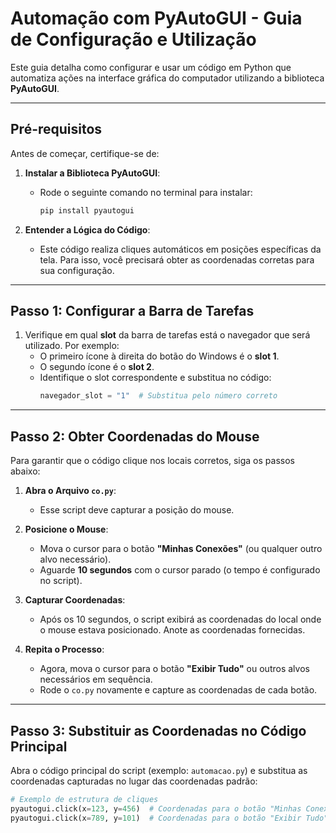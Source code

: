 # Automação com PyAutoGUI - Guia de Configuração e Utilização

Este guia detalha como configurar e usar um código em Python que automatiza ações na interface gráfica do computador utilizando a biblioteca **PyAutoGUI**.

---

## Pré-requisitos

Antes de começar, certifique-se de:

1. **Instalar a Biblioteca PyAutoGUI**:
   - Rode o seguinte comando no terminal para instalar:
     ```bash
     pip install pyautogui
     ```

2. **Entender a Lógica do Código**:
   - Este código realiza cliques automáticos em posições específicas da tela. Para isso, você precisará obter as coordenadas corretas para sua configuração.

---

## Passo 1: Configurar a Barra de Tarefas

1. Verifique em qual **slot** da barra de tarefas está o navegador que será utilizado. Por exemplo:
   - O primeiro ícone à direita do botão do Windows é o **slot 1**.
   - O segundo ícone é o **slot 2**.
   - Identifique o slot correspondente e substitua no código:
     ```python
     navegador_slot = "1"  # Substitua pelo número correto
     ```

---

## Passo 2: Obter Coordenadas do Mouse

Para garantir que o código clique nos locais corretos, siga os passos abaixo:

1. **Abra o Arquivo `co.py`**:
   - Esse script deve capturar a posição do mouse.

2. **Posicione o Mouse**:
   - Mova o cursor para o botão **"Minhas Conexões"** (ou qualquer outro alvo necessário).
   - Aguarde **10 segundos** com o cursor parado (o tempo é configurado no script).

3. **Capturar Coordenadas**:
   - Após os 10 segundos, o script exibirá as coordenadas do local onde o mouse estava posicionado. Anote as coordenadas fornecidas.

4. **Repita o Processo**:
   - Agora, mova o cursor para o botão **"Exibir Tudo"** ou outros alvos necessários em sequência.
   - Rode o `co.py` novamente e capture as coordenadas de cada botão.

---

## Passo 3: Substituir as Coordenadas no Código Principal

Abra o código principal do script (exemplo: `automacao.py`) e substitua as coordenadas capturadas no lugar das coordenadas padrão:

```python
# Exemplo de estrutura de cliques
pyautogui.click(x=123, y=456)  # Coordenadas para o botão "Minhas Conexões"
pyautogui.click(x=789, y=101)  # Coordenadas para o botão "Exibir Tudo"
